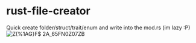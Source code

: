 # rust-file-creator
Quick create folder/struct/trait/enum and write into the mod.rs (im lazy :P)
![Z(%1AG}F$ 2A_65FN0Z07ZB](https://user-images.githubusercontent.com/78947782/201338209-28413d89-1cd5-4710-8520-75f6c3d80038.png)
